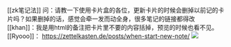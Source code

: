 [[zk笔记法]]
问：请教一下使用卡片盒的各位，更新卡片的时候会删掉以前记的卡片吗？如果删掉的话，感觉会牵一发而动全身，很多笔记的链接都得改
[[khan]]：我是用html的备注把卡片里不要的内容括掉，预览的时候也看不见。
[[Ryooo]]： https://zettelkasten.de/posts/when-start-new-note/
![](https://gitee.com/cyddgi/picture-store/raw/master/img/20201218105431.jpg)